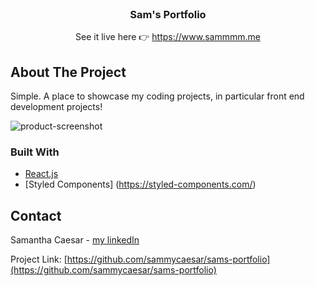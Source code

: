 <div id="top"></div>

<!-- PROJECT LOGO -->
<br />
<div align="center">

<h3 align="center">Sam's Portfolio</h3>

  <p align="center">

See it live here 👉 https://www.sammmm.me

  </p>
</div>

<!-- ABOUT THE PROJECT -->

## About The Project

Simple. A place to showcase my coding projects, in particular front end development projects!

![product-screenshot]()

### Built With

- [React.js](https://reactjs.org/)
- [Styled Components] (https://styled-components.com/)

<!-- CONTACT -->

## Contact

Samantha Caesar - [my linkedIn](https://www.linkedin.com/in/samanthacaesar/)

Project Link: [https://github.com/sammycaesar/sams-portfolio](https://github.com/sammycaesar/sams-portfolio)

